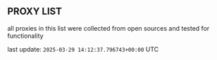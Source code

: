 ## PROXY LIST

all proxies in this list were collected from open sources and tested for functionality

last update: `2025-03-29 14:12:37.796743+00:00` UTC